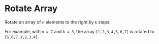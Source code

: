 # Rotate Array

Rotate an array of `n` elements to the right by `k` steps.

For example, with `n = 7` and `k = 3`, the array `[1,2,3,4,5,6,7]` is rotated to `[5,6,7,1,2,3,4]`.
